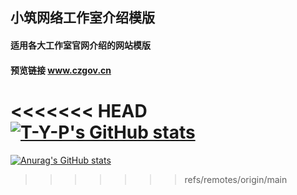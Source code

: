 ## 小筑网络工作室介绍模版
#### 适用各大工作室官网介绍的网站模版
#### 预览链接 www.czgov.cn
<<<<<<< HEAD
[![T-Y-P's GitHub stats](https://github-readme-stats.vercel.app/api?username=T-Y-P)](https://github.com/T-Y-P/czgov)
=======
[![Anurag's GitHub stats](https://github-readme-stats.vercel.app/api?username=T-Y-P)](https://github.com/anuraghazra/github-readme-stats)
>>>>>>> refs/remotes/origin/main
